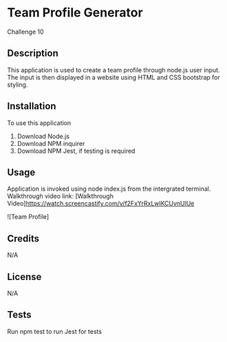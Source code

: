 # Team Profile Generator
 Challenge 10

## Description

This application is used to create a team profile through node.js user input.  The input is then displayed in a website using HTML and CSS bootstrap for styling.

## Installation

To use this application
1) Download Node.js
2) Download NPM inquirer
3) Download NPM Jest, if testing is required

## Usage

Application is invoked using node index.js from the intergrated terminal.  Walkthrough video link: 
[Walkthrough Video]https://watch.screencastify.com/v/f2FxYrRxLwlKCUvnUlUe


![Team Profile]
    

## Credits

N/A

## License

N/A

## Tests

Run npm test to run Jest for tests